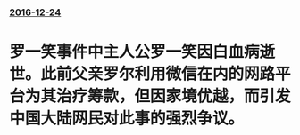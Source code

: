 ### [2016-12-24](/news/2016/12/24/index.md)

##### 
# 罗一笑事件中主人公罗一笑因白血病逝世。此前父亲罗尔利用微信在内的网路平台为其治疗筹款，但因家境优越，而引发中国大陆网民对此事的强烈争议。



